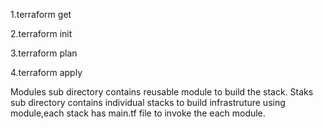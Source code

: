 

1.terraform get 

2.terraform init

3.terraform plan

4.terraform apply

Modules sub directory contains reusable module to build the stack.
Staks sub directory contains individual stacks to build infrastruture using module,each stack has main.tf file to invoke the each module.

